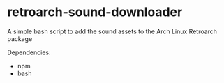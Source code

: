 # retroarch-sound-downloader
A simple bash script to add the sound assets to the Arch Linux Retroarch package

Dependencies:
* npm
* bash

